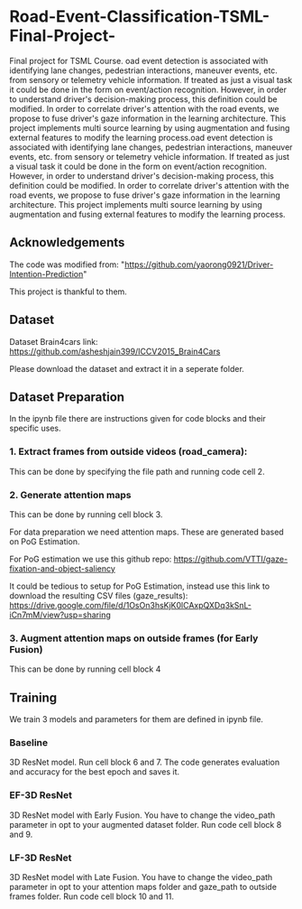# Road-Event-Classification-TSML-Final-Project-
Final project for TSML Course. oad event detection is associated with identifying lane changes, pedestrian interactions, maneuver events, etc. from sensory or telemetry vehicle information. If treated as just a visual task it could be done in the form on event/action recognition. However, in order to understand driver's decision-making process, this definition could be modified. In order to correlate driver's attention with the road events, we propose to fuse driver's gaze information in the learning architecture. This project implements multi source learning by using augmentation and fusing external features to modify the learning process.oad event detection is associated with identifying lane changes, pedestrian interactions, maneuver events, etc. from sensory or telemetry vehicle information. If treated as just a visual task it could be done in the form on event/action recognition. However, in order to understand driver's decision-making process, this definition could be modified. In order to correlate driver's attention with the road events, we propose to fuse driver's gaze information in the learning architecture. This project implements multi source learning by using augmentation and fusing external features to modify the learning process.

## Acknowledgements
The code was modified from: "https://github.com/yaorong0921/Driver-Intention-Prediction"

This project is thankful to them.

## Dataset
Dataset Brain4cars link: https://github.com/asheshjain399/ICCV2015_Brain4Cars

Please download the dataset and extract it in a seperate folder. 

## Dataset Preparation
In the ipynb file there are instructions given for code blocks and their specific uses.

### 1. Extract frames from outside videos (road_camera): 

This can be done by specifying the file path and running code cell 2.

### 2. Generate attention maps

This can be done by running cell block 3.

For data preparation we need attention maps. These are generated based on PoG Estimation.

For PoG estimation we use this github repo: https://github.com/VTTI/gaze-fixation-and-object-saliency

It could be tedious to setup for PoG Estimation, instead use this link to download the resulting CSV files (gaze_results): https://drive.google.com/file/d/1OsOn3hsKjK0lCAxpQXDq3kSnL-iCn7mM/view?usp=sharing


### 3. Augment attention maps on outside frames (for Early Fusion)

This can be done by running cell block 4

## Training
We train 3 models and parameters for them are defined in ipynb file.

### Baseline
3D ResNet model. Run cell block 6 and 7. The code generates evaluation and accuracy for the best epoch and saves it.

### EF-3D ResNet
3D ResNet model with Early Fusion. You have to change the video_path parameter in opt to your augmented dataset folder. Run code cell block 8 and 9. 

### LF-3D ResNet
3D ResNet model with Late Fusion. You have to change the video_path parameter in opt to your attention maps folder and gaze_path to outside frames folder. Run code cell block 10 and 11.
